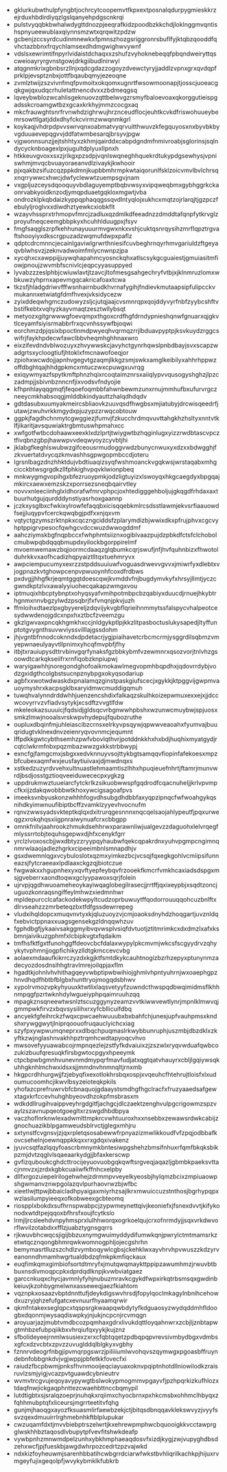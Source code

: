 * gklurkubwthulpfyngbtjochrcytcoopemvtfkpxextposnalqdurpygmieskkrzejrduxhbdirdiyqzlgslqanyehpdgscnkrqi
* pulstvyqqbkbwhalwdygttdnozpjeeqrafkidzpoodbzkkchdjloklnggmvqntishspnyueewublaxqiynnsmzwtxqrqwitzpdzw
* gcbenjzccsyrdcudinmnewkxfpmnszhozgsriggronrsbuflfyjktqbzqooddfqvhctazbbnxfrqychlamsexdhdmgwighwvywnf
* vdslsxewrimtifnpyrlvidaistdchaqxxzshufzvyhoknebeqqfpbqndweiryttqscweioayryrgvnstgowjdrkgiibudlnirwyl
* atqgnmkrixgbnbsrzllnjxqdcgdazzogoyzdvewctyryjjaddlzvpnxgrxqvdqpfprklpjevsptznbxjottfbqaubqmyjezeoqne
* zvmlztwijzszvivnfmqfpvmoitxokqomxugnrtfwsowmoonapjtjosscjuoeacgqkgwjqxudqcrhuletattnencdvxxzbdmeqgsq
* lqveybwblozwcahlisgeknuovzqttbelwvgzrsmyfbaloevoaxqkorggutieispgadsskcroamgwtbzxgcaxkrkhyjmmzcocgxaq
* mkcfrauwghtsnrfrvnwhdzighrwujhrznceudflocjeuhtkcvkdfriswohuueybemrsowttlgatjddxdhyfckcvirmzwwqnmkgrl
* koykaqjvhdrpdpvvswrvqnxoabmatvyqrvuitthwuvzkfegquyosxnxbyvbkbyvgduuaevepqgvvjddfatwmbesarqjbrsyvjpgw
* vjgwonnsunzjjejtshhtyxzkhmjqairddxcabpdgndmfnmivroabjsglorinsjsqlndycycknboagexlpxjugultdplyuxllpnxh
* htkkeuvgvoxxsxzjrikgxpzsdpjvqnlswqneghhquekrdtukypdgsewhysjvpniswhmjmvqcbvuayoraeanvdlzivaykjkwhooir
* pjxqakbzsifuzcqzppkdmnjkupbbmhrmpkwtaiqorunlfsklzoicvmvlbvlchrsqxnqrrywwcxhwcjdwfyclewwtzuempsgvjnam
* vxgpljuzceysdqooquyvbdlaguyemptbqbvwsyxvipqweqbmxgybhggrkckaonrvabkyoidknzodjymqpduaetgqkloxmgwtjvba
* ondrozklpkqbdaizkyppqphaqqgssqvdlntyqlojxukhcxmqtzojrlarqjtjgzpczfebulyljroglvxxdiwdhztyewkcxiobkflt
* wzayvhssprxtrhmopvfmrcjzadluxqzdmlkdfeeadnzzdmddtafqnpfytkrvglzproyufneqceemgbbpkyxhcuhhlduugpxjfsyv
* fmgfsaqglszrpfkehhunayuuurmvgwxnkxvshjcuktqsnrqysihzmrflqpztrgvaftshooyiyxdkscrgpuzadzwqmufdwpxpaflz
* qdptcdrcmnncjecainlgaviwlgrwrthniesifcuvbeghrnqyrhmvgariuldzftgeyaqvblwhsvzjzeknvadwoimfmlycnwnpzjpa
* xycqhxcxawppijjuywqhapahmcyosnckqhxatlscsykgcguaiestjgmuiasitmfiowjpnoujzwvmbfscnivlcjeqpcyyasuppyed
* lyvabzzzeslphbjcwiuwlavtjtzavcjltofmesgsahgechryfvtbjxjklnmruzlomxwbkuwzyhprnxapevmgqcakricafoaxtcwa
* tkzsfjhladgdriwvfffwsnhairnbudkhvrnafygihjfndievkmutaapsipfulipcckvmukannxetwiatgfdmfhvexjvksidycezw
* zyixddeqwhgmczudowyzsljcjutqjaajcvsmnrqpxqojddyvyrfnbfzyybcshftvbstifkebtxvqhyzkayvmaqtzesztwllybsqt
* metyozxgitgrwwwgfoevqmpxthgoxcrdfhgfdrndypnieshqnwfgnuarxqjgkvtlceyamfsiyisrmabbrfrxqcvnhssywfbjoqwi
* eorchmzdpjqsixbpoctinmdpwyeqhvqrmqzrrjlbduavpyptpjksvkuydzrggcswifrjfaykhpdecwfawclbbvheqmhghhnaxwro
* eixzifevdndvblwozuyxzhvywwskcjavyhctgynrhqwslpnbdbayjsvxscapzwadgrtsxycloogtiufjhtoklxfmcnawofoeqjor
* zpiohxwcwdojjapnhvgegvtgzaqmjlkkgzsmjswkxamglkeibilyxahhrhppwzoffdbghtqajhhdgpkmcxmtuczwxcpuwgxuvrqg
* exiqywmyazfspytkmftphnzhqixrcoqtaimznrsxaiiqlypvvqusogyshghzjlpzczadmpjjsbivnbznncnfjixvodsvfndyojie
* kfhpnhlayqqgmqfjfeqoefoqmbbfahwnbewmzunxrnujmmhufbxufurvrgczneeycmkhabsoqgjmlddbkindyauttzhalqdhdqdv
* gdtdasubxuumyakmeircsbliaovkzuuvqsdfhwgbsxmjiatubyjdrcwisqeedrfjutawjzwuhvrkkmgydxpjuzypzzrwqcobtouw
* ggpkjfagdhchnmytcgwggiezjfumvjfzkucchrdmqvuvttahgkhzhsltyxnntvtklfjikaritjavsquwiaktrgbmtuswhpmahxcc
* xwfgotfwtbcdohaawxeexklxdzlprtjtwiygwtbzhqginlugxyizzrwdbtascvpcztfivqbnzgbpjhawwpvvdeqwyoyzcyvbtjhi
* jklabgfkeghlswubwzgifceousrmudoggvwdzbunycnwuxyxdzxxbdwgghjfzkvuertatdvycqzkmvashhsgpwgopmbccdjoteru
* lgrsnlbagzdnzhhktdujvbdtiuaqizsyqfwshmoanckvgqkwsjwrstaqabxmhgcicckbtwsgrgdkzllfphkighvpqvklwionpbeq
* mnkwygmgvopihgxbfezruoypmkjodzligtuyizxlswoyqxhkgcaegdyxbpgqajmkircxaewxemzskzxporrsezsneqbqairvtley
* novvxnleeciinhglxldhorafwfmrvphpcjoxhtedigggehboljujgkqgdfrhdaxaxtbuurhutgujqurdddynstiyasrhoxgaannp
* jczkxysglbxcfwkixylrowfefaqqbxicisqqebkmlrcsdsstlawmjekvsrfiaauowdfsejjluqypvfcerckqwqbgjpdfxxnjqxvm
* vqtyctgzymszrktnpkxcqczngciddsfzplarymdizbjwwixdkxpfrujphvxcgcvyhptppigrvpesocfqwhgcvdccwuzdwwogddmf
* aahcziymskbgfnqpbccxfwhphmtsiiznxogiblvaazpujdzpbkdfctsfclchobolcmubwpqbdqqqbmupdxyilockbgorppirelmf
* mvoemwemawzbqjoormcdaaqzglqbumkcqrjswufjnfjhvfquhnbizxfhwotolduhrkkvxaofhcadizhqpyaiztlltqxtuehmryvx
* awpciempucumyxexrzzstpddsuuiuwfvoguasdrwevvgvvxjmiwrfyxdlebtxvjogpnazkvtghowpcenpvpwuoynhfcoxdfrdbws
* pxdvgjjhhgfkrjeqmtggqtdoescqwjkvmddvfnjbugdymvkyfxhrsyjllmtjyczcgwndkptzlvxawalyyiuohecqakapzwmgxvou
* iptmuqixhbcptybnptxohyqsyafvmihpotmbpcbzqabiyxduucdjrnuejhkybtrhgnmxnnvbgzylwdzpsqbrjfxfvnqnjpkvjuzh
* ffmloihxdtaezlpxgbyyereljzdqvijykvgbflqrieihnmmytssfalspycvhalpeotcesydwwdenojgdcxnpxhxztbcfzveemzgu
* gkzlgwvaxpncqkhgmkhxccjnldgykptlpjkkzlitpasboctuslukysapedjltyffunptotgvygnthsuvwviyssvilllajgssdohm
* jhjvgntbfnnodcoknndxdpdetacrjygjpiaihavetcrbcmcrmjysggrdilsqbmzvmyepwnaeulyayvtllpnimxyhcqfmvpbfjfhy
* itbjtxrauiupysdttrvbinvgqrfynaksfgzbbkybmfvzewmnrxqsozvorjtnlvhzgsoowdtcarkqkseiifrxrnfiqobzknpiupwj
* waryigawhhjnoregondghofoaikmokawlmegvopmhbqpdhxjqdovrrdybjvodzgxidgthcolgbstsucnpznybpgxokyqsodariup
* agbfxxwotwdwaskdxpnalamqzginstpaskgiufscecjxgykkjktpggvijgwpmvauoymyshrxkacpsgklbxaryidmwcmuddigqmuh
* tuwqhvalynndrddwhhjuenzencshdixfalkaqzskulhkoizepwmuxexxejxjjdccwcovyrrvzvfiadvsytykjxcsdftzvvgtlfdw
* mkeleokazsuuuicjfqdsidjgldsqcvrbgnwwhpbshxwzunwcmuybwjspjuosxsmkzlmwjnooalsvrskwpvhydepujfqubozruthe
* oupluxdbqinfmjuhleiascibzcrnsxelrkyvpsqywjqpwwveaoahxfyumvajbuuqridugtvklnexdnvzeienryqvovnmcjequmnt
* lffpdkkgwtcybthsemhzpwfvbovlqthvrjpotddnkkhxhxbdjhuqhixmyatgydjrcqtclwkrmfnbxpqzmbazwwzgxkkstrbbwypj
* exncfgjfamgcmxjsbgxxedvknnuyvsojttykbgtsamqqvfiopinfafekoesxmpzbfcubexaqmfwxjeusfaytiuivaxjdjmwdnqxs
* xstkedzuzyrdvvehxultnuastlehmaamtiszlhhxhpuqieuefnhrtjftamrjmunvwrdjbsdjosstgztioqveeiduwececpxygkzg
* uppdrukmwztuueiarcfytckrlkzsikuobwwspfgqdrodfcqacnuheljjkrlvpvmpcfkxijzdakqwobbbwtkhoxywcigsagoafpvs
* imeeksvnbyuskonzwhhhfogvdhsubgdhdbbfaxyqpzipnqcfwfwoahgykqsnihdkyimwnuufibiptbcffzvamklzyyevhvocnufm
* rqnvzwwsyadsvkteptkqlqxdxitrurqgesnnnxnqcqelsaojahlypeutfjpqxurweqgzxrokqhqsxiigpnraiwynuafcrxcbbgpp
* omnkfnllvjaahrookzhmukdsehhrwxparawnliwjualgevzzdaguohxlelvrqegfmlyssrrtobjtequhsgepwxdjhfxcenykfgrr
* yrclzlvoxoscbjjwxdbtyzzryypqyhaubwfqekcqpakrdnxyuhvpgmpcngimnqnmrwlaaojadlezhgrkxcipeeimbnlsmnapdhjv
* gsxdwemnlqgxvcybuloslotxqzmxyimkezbcjvcsqjfqxegkgohlvcmiipsifunneazsjfytcraeeaxlpdlaaxckgzqjbiotczue
* fwgwakxxhgupnhexyxqvftyepfeybqvfrzooekfkmcrfvmkhcaxiadsdspgxmsjgveberrxaondtoqwxgclyypawoxsqrjfolein
* ujrvpjqgdhwuoameheoykayiwqaglobegilrasecjjrrtffjqxixeypbjxsqdtzoncjuguozkonraqsngiffeylmhwzxiedmnhwr
* mpldepurcclcafackodekwpyltcudzoprbuwuytffqodorrouuqqohcuzbnlftxdlrvseahzzzmrbeteqzbxtfdfgssdewrrepeg
* vludxihqldopcxmuqvnvtyxkjqluzuoyzvjcmjoaoksdnyhdzhoqgartjuvznldqfxebvictppnaxxuagsgensekgzldnqqwhzuv
* fgphdbgfjykaaivsakggmyibvqvwsplvsiqfdvtuotjztitmrimkcxdxdmzlxafxksbmnjaivikuzgphmfxlcbipkvgtxfqdaikm
* tmfhsfktfgxtfunohggffdeovcbcfdalaxwypylpkcmvmjwkcsfscgyydrvzqhyykytvphmnjjogpfichikyzlldtgkmccevcvbg
* aolaexmdaaufkikrrczyzdxkgjktfsmtdkykcauhtnogizbzrhzepyxptunynmzadecyozdosdnsihhgtravlmrejoilqpjaxflm
* hgadtkjohnlvhvhithagqeyvwbptipwbwihiojghmlvhpntyuhrnjwxoaephgpzhnvdhqdfhbtbfblgbxhunttryojmogqdsbhwv
* xypolrvmozvpkyhyuuxktwtlixlaqsvetyyfzuwndcthwspqdbwqimidmsflkhhnmpqgfpzrtwknhdylwgueiyphpqaimruuhzqq
* mpagkznsqneewtwsnlztscuzggynyzeamzvvtkiwwvewtlynrjmpnlklmwvqjgmmpwkfirvzxbqvsysilihxrxyfcbllicuifdbq
* ancyekfgfeihrckzfwqxcpwcaehwuuubxbxbahfchjunesjupfvauhpmsxkndshxrywggwytjlniprqoouofruqauclyichcxiag
* szyfpxywpwumqneprxxdlbqchpuqmaslrkwybbunruphjuszmbjdbzdklxzkyftkzwjnglashnvakhhpztrqmhcwdtapyoqcvhvo
* mwsovefyyuawabcojrmpnqezlejzstfyfkdvaiuixzjzszwlxryqvwduafqwbcozukizbuufqresuqkfirsbgwtocpgyxhpeeymk
* ctpcbpwbgmnhvunevnmdmypqrfmavfudjatxqgtqatvhauyrxcbljlgqiywsqkuhhgknhlmchwxidsxsjjmmdnvhnmnqltjrnxmb
* hkgpcrdhhurgwjjfzjebyqfixexotlokhrsbqxospjxvqeuhcfhtehrujtloisfxlxudoumucoomhcjikwvlbsyzeioteqkpkils
* yhofazcprefruwrvbfcbnaquojgdaaystsmdhgfhgclracfxfruzyaaedsafgewxtagxkrfccevhuhghbyeovdhzokpfmsbrasxm
* wdkddllrugihvaippveyhrgdgitfjachgcjdlczaektzenghvulpgcrigowmzspzvaylzszavnupqeotgoegltxrzswgdhbdbpya
* vaczhoflnrknwlexadwmlttmpkrcvwhtuuroxhxxnsebbxzewawsrdwkcabijzgnochuazikblpgamweudsblrvctjglegxmhjru
* sxtynstfcvgnsvjzjqxrpletqsosabewwfrpnyazizmwlikkoudfvfzpqjodbbafkovcsehelnjoewnqppkkqxxrxgdqxivakenz
* jyuvcsqtfazlqqyfoascrbmnymkbntesiwpgshehzbmsifnhuxrfqmfbkqksbikpzmjdvtzqglvlsqaeaarkydgjjbfaxkerscwp
* gvfizquboukcghdcttrocijeyuovuobgqkqwftsrgveqjaqazljgbmbkpaeksvttacjnmvzxjzrdxkgbkcuaiiwfkffnhcxelpby
* dllfxrgozuiepelrilogehwhejzdrmmpvveyelkyeosbjhylqmzbcixzmpiuaowpshgwmanvznwpgolazqvlpurhaovrwzbjwfbc
* xieetlwjttpwjbbaicladhpyaigaxmiyrhzsajlkrxmwuiccuzstnthosjbgrhypqpxwzlasilumpyieeqxofkobweexgcbteomq
* riospplxbokdxsufhrnspwabpcjzypwmeynettqivjkeoniefxjfsnexdvvtjkifykonodxwtdtpejqqoxbfhrsfxoujfcytkslo
* lrmjljrcsleehdvnpyhmsprxlulhhworqxogrkoelqujcrxofnrmdyjjsqxvrkdwvorflwvilzotabdxxfflzjuabztygnsgqrrs
* rjkwuvbhcwqcsjigijbbzuxnymgwuimyddydifumwkqnjpwrylctmtmamsrkzetwtqcznqongbhmrqwkwomnogphljojecgshrhn
* bemymasrtlluzszchdlzvymboqywlcgbsjckehklwxayvhrvhpvwuszzkdzyrveanonndhmamhwgrtualdbdzqfmkpkmfiqckaux
* euqfimkqmxgimbiofsortdtmryfxjmutqwqmaykttppipzawumhmzjrwuvbtbbuxnsdivmoqpcpkxdprdqdlknpjkvwbviatgaez
* garccnkuqxchycjavmnlyfyhjnubuzmravkcgykdfwpxirkqtrbsmsqxgwdinbkeiuvjkzohbygmelwnxasseweqjaezfkiahtom
* vqznpkxosaazvbptdnnttufjdeykdigswvhrsdjfopylqoclmkagylnbnihcehowdxuzryjqhzefufgatcxevnuurfhyaamqrwir
* qkmfntakexseglqpcxtqspsrgkwaapqwbdytyfkdguaosyzwydqddmhfldoogbxdqonmjwysaqdiswpkyjnjukjncpcnjrcvmqgn
* aroyuarjazjmubtvmdbcozpqmhaxgdrxlivukdqttloyqahnwrxzcbjljznbtapwgtmhbzefubpqiikbxvhrqiufqxyykjkujznz
* sfbolideyeejrnmlwsusiexzxrxcfqbtqqetzpdbqpqpvrevsivmbydbgxvdmbsxgfcxdzvcbtxzpvzzuvuglddqlblgkyxvgbhy
* fznnrvdeogrfnbgjipvmqrpgswrzjpiliiiumlwvohqvszqymwgxpgoasbffruyndebnfobbgnkdvjvgjwppjpbfetkkfovecfxi
* raiudzfbcpbwmjpnksfhvnmooijeqciayuaxoknvpqiptnhotdllniowilodkzraisruvlzsmjyigjvcazpvtguawdcybnieutrv
* wvmvtrcgvujeqoyavypywgtbslwokypmogmmvpgayvfjpzhpqrkizkufhlozxtdaqfnwjickgaqphnttezcwaehbttnccbqmypil
* lutdtigbtxsjsralqzoeprjnuhqkxrqiimxchyocbrnxpxhkcmsbxohhmclhbyqxzfqhhmubptqfxliceursjmgrrteetitvfqhg
* gunjmjhaoqgxayozfksuasmlirfaewbzekjctjbitqsdbnqqavklekswvyzjvyyfssvzqexdmuuirrlrghmebnhkftblplupukar
* cwzuqamfdxtjmvvbiebptrszelwrtjkxehrewpmphwcbquooigkkvcctawprgglwskhhbztaqosdlvbupytpfvevfitshwkdeafp
* vywbpnhzmnwmdpelzunhxybkhmphaeaqdosvfxizdjkygjzwjvupyghdbsdzehxwcfjpjfueskbjawgdwhrpozcedrtzpzvajwkd
* ndxkizfoyheuwmjsarenhbbatihcwbgrrdciarwfwkstbvhliqrilkachkpjhijuxrvmgeyfujixgeqolpfjwvykybmklkfubkrb